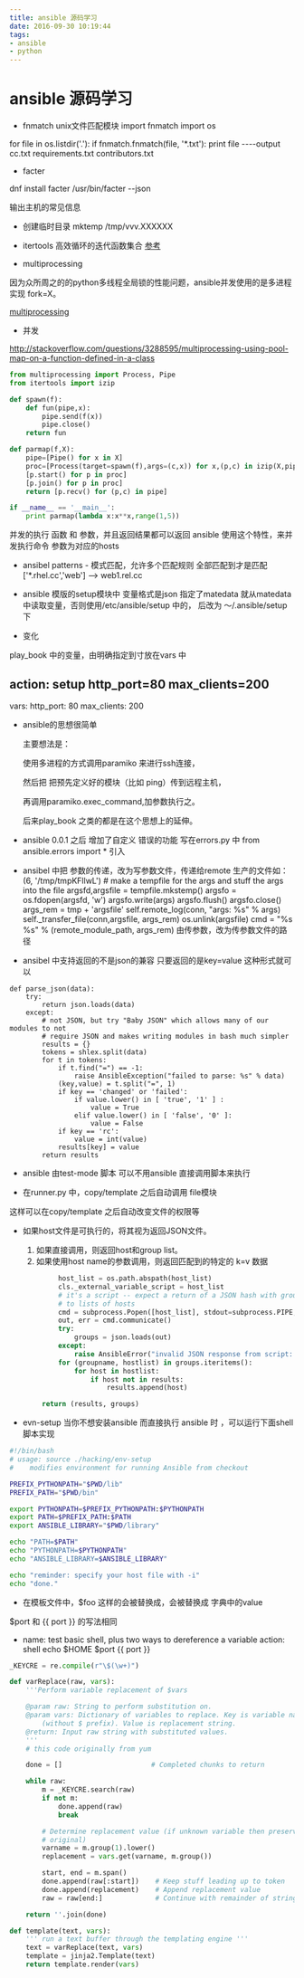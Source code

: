 ```yaml
---
title: ansible 源码学习
date: 2016-09-30 10:19:44
tags: 
- ansible
- python
---
```


# ansible 源码学习
<!-- more -->
+ fnmatch   unix文件匹配模块
import fnmatch
import os

for file in os.listdir('.'):
    if fnmatch.fnmatch(file, '*.txt'):
        print file
----output
cc.txt
requirements.txt
contributors.txt

+ facter

dnf install facter
/usr/bin/facter --json

输出主机的常见信息

+  创建临时目录
mktemp /tmp/vvv.XXXXXX


+ itertools 高效循环的迭代函数集合
[参考](http://wklken.me/posts/2013/08/20/python-extra-itertools.html)

+ multiprocessing

因为众所周之的的python多线程全局锁的性能问题，ansible并发使用的是多进程实现 fork=X。

[multiprocessing](http://www.cnblogs.com/vamei/archive/2012/10/12/2721484.html)

+ 并发

http://stackoverflow.com/questions/3288595/multiprocessing-using-pool-map-on-a-function-defined-in-a-class

``` python
from multiprocessing import Process, Pipe
from itertools import izip

def spawn(f):
    def fun(pipe,x):
        pipe.send(f(x))
        pipe.close()
    return fun

def parmap(f,X):
    pipe=[Pipe() for x in X]
    proc=[Process(target=spawn(f),args=(c,x)) for x,(p,c) in izip(X,pipe)]
    [p.start() for p in proc]
    [p.join() for p in proc]
    return [p.recv() for (p,c) in pipe]

if __name__ == '__main__':
    print parmap(lambda x:x**x,range(1,5))
```
并发的执行 函数  和 参数，并且返回结果都可以返回
ansible 使用这个特性，来并发执行命令 参数为对应的hosts

+ ansibel patterns - 模式匹配，允许多个匹配规则
全部匹配到才是匹配
['*.rhel.cc','web']   --> web1.rel.cc 

+ ansible 模版的setup模块中 
 变量格式是json
 指定了matedata 就从matedata中读取变量，否则使用/etc/ansible/setup 中的，
 后改为 ～/.ansible/setup 下

 +  变化

 play_book 中的变量，由明确指定到寸放在vars 中

 action: setup http_port=80 max_clients=200
 ----
 
vars:
    http_port: 80
    max_clients: 200

+ ansible的思想很简单

    主要想法是：

    使用多进程的方式调用paramiko 来进行ssh连接，

    然后把 把预先定义好的模块（比如 ping）传到远程主机，

    再调用paramiko.exec_command,加参数执行之。

    后来play_book 之类的都是在这个思想上的延伸。

+ ansible 0.0.1 之后 增加了自定义 错误的功能
  写在errors.py 中  from ansible.errors import * 引入

+ ansibel 中把 参数的传递，改为写参数文件，传递给remote
生产的文件如：(6, '/tmp/tmpKFllwL')
        # make a tempfile for the args and stuff the args into the file
        argsfd,argsfile = tempfile.mkstemp()
        argsfo = os.fdopen(argsfd, 'w')
        argsfo.write(args)
        argsfo.flush()
        argsfo.close()
        args_rem = tmp + 'argsfile'
        self.remote_log(conn, "args: %s" % args)
        self._transfer_file(conn,argsfile, args_rem)
        os.unlink(argsfile)
        cmd = "%s %s" % (remote_module_path, args_rem)
由传参数，改为传参数文件的路径

+ ansibel 中支持返回的不是json的兼容
只要返回的是key=value 这种形式就可以
```
def parse_json(data):
    try:
        return json.loads(data)
    except:
        # not JSON, but try "Baby JSON" which allows many of our modules to not
        # require JSON and makes writing modules in bash much simpler
        results = {}
        tokens = shlex.split(data)
        for t in tokens:
            if t.find("=") == -1:
                raise AnsibleException("failed to parse: %s" % data)
            (key,value) = t.split("=", 1)
            if key == 'changed' or 'failed':
                if value.lower() in [ 'true', '1' ] :
                    value = True
                elif value.lower() in [ 'false', '0' ]:
                    value = False
            if key == 'rc':
                value = int(value)     
            results[key] = value
        return results
```

+ ansible 由test-mode 脚本 可以不用ansible 直接调用脚本来执行

<!-- SHA 63818000 -->
+ 在runner.py 中，copy/template 之后自动调用 file模块

 这样可以在copy/template 之后自动改变文件的权限等

 <!-- SHA 9f6d9884 -->
 + 如果host文件是可执行的，将其视为返回JSON文件。
  
   1. 如果直接调用，则返回host和group list。
   2. 如果使用host name的参数调用，则返回匹配到的特定的 k=v 数据

``` python
            host_list = os.path.abspath(host_list)
            cls._external_variable_script = host_list
            # it's a script -- expect a return of a JSON hash with group names keyed
            # to lists of hosts
            cmd = subprocess.Popen([host_list], stdout=subprocess.PIPE, stderr=subprocess.PIPE, shell=False)
            out, err = cmd.communicate()
            try:
                groups = json.loads(out)
            except:
                raise AnsibleError("invalid JSON response from script: %s" % host_list)
            for (groupname, hostlist) in groups.iteritems():
                for host in hostlist:
                    if host not in results:
                        results.append(host)

        return (results, groups)
```

+ evn-setup
当你不想安装ansible 而直接执行 ansible 时 ，可以运行下面shell 脚本实现
``` bash
#!/bin/bash
# usage: source ./hacking/env-setup
#    modifies environment for running Ansible from checkout

PREFIX_PYTHONPATH="$PWD/lib"
PREFIX_PATH="$PWD/bin"

export PYTHONPATH=$PREFIX_PYTHONPATH:$PYTHONPATH
export PATH=$PREFIX_PATH:$PATH
export ANSIBLE_LIBRARY="$PWD/library"

echo "PATH=$PATH"
echo "PYTHONPATH=$PYTHONPATH"
echo "ANSIBLE_LIBRARY=$ANSIBLE_LIBRARY"

echo "reminder: specify your host file with -i"
echo "done."
```

<!-- SHA 5ed2b894 -->
+  在模板文件中，$foo 这样的会被替换成，会被替换成 字典中的value

$port 和 {{ port }} 的写法相同


- name: test basic shell, plus two ways to dereference a variable
action: shell echo $HOME $port {{ port }}

``` python
_KEYCRE = re.compile(r"\$(\w+)")

def varReplace(raw, vars):
    '''Perform variable replacement of $vars

    @param raw: String to perform substitution on.  
    @param vars: Dictionary of variables to replace. Key is variable name
        (without $ prefix). Value is replacement string.
    @return: Input raw string with substituted values.
    '''
    # this code originally from yum

    done = []                      # Completed chunks to return

    while raw:
        m = _KEYCRE.search(raw)
        if not m:
            done.append(raw)
            break

        # Determine replacement value (if unknown variable then preserve
        # original)
        varname = m.group(1).lower()
        replacement = vars.get(varname, m.group())

        start, end = m.span()
        done.append(raw[:start])    # Keep stuff leading up to token
        done.append(replacement)    # Append replacement value
        raw = raw[end:]             # Continue with remainder of string

    return ''.join(done)

def template(text, vars):
    ''' run a text buffer through the templating engine '''
    text = varReplace(text, vars)
    template = jinja2.Template(text)
    return template.render(vars)
```